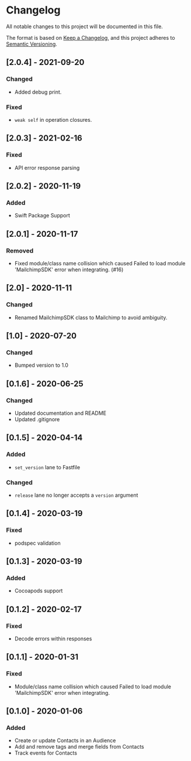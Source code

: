 # Changelog
All notable changes to this project will be documented in this file.

The format is based on [Keep a Changelog](https://keepachangelog.com/en/1.0.0/),
and this project adheres to [Semantic Versioning](https://semver.org/spec/v2.0.0.html).

## [2.0.4] - 2021-09-20
### Changed
- Added debug print.

### Fixed
- `weak self` in operation closures.

## [2.0.3] - 2021-02-16
### Fixed
- API error response parsing

## [2.0.2] - 2020-11-19
### Added
- Swift Package Support

## [2.0.1] - 2020-11-17
### Removed
- Fixed module/class name collision which caused Failed to load module 'MailchimpSDK' error when integrating. (#16)

## [2.0] - 2020-11-11
### Changed
- Renamed MailchimpSDK class to Mailchimp to avoid ambiguity.

## [1.0] - 2020-07-20
### Changed
- Bumped version to 1.0

## [0.1.6] - 2020-06-25
### Changed
- Updated documentation and README
- Updated .gitignore

## [0.1.5] - 2020-04-14
### Added
- `set_version` lane to Fastfile

### Changed
- `release` lane no longer accepts a `version` argument

## [0.1.4] - 2020-03-19
### Fixed
- podspec validation

## [0.1.3] - 2020-03-19
### Added
- Cocoapods support

## [0.1.2] - 2020-02-17
### Fixed
- Decode errors within responses

## [0.1.1] - 2020-01-31
### Fixed
- Module/class name collision which caused Failed to load module 'MailchimpSDK' error when integrating.

## [0.1.0] - 2020-01-06
### Added
- Create or update Contacts in an Audience
- Add and remove tags and merge fields from Contacts
- Track events for Contacts

